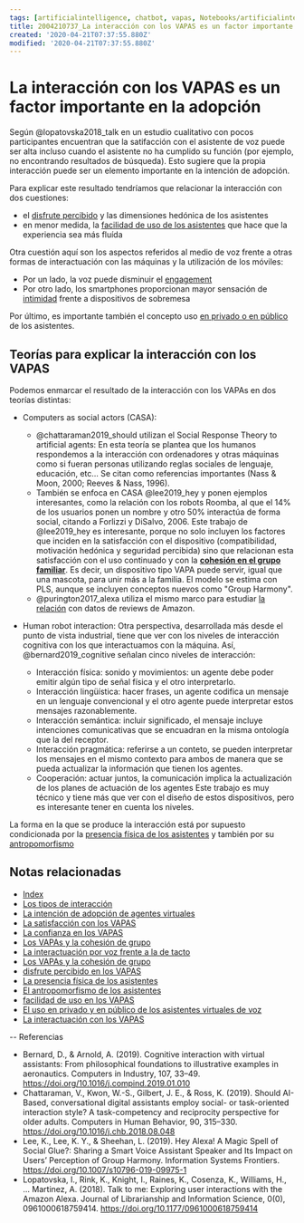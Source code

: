 ```yaml
---
tags: [artificialintelligence, chatbot, vapas, Notebooks/artificialintelligence, virtualagents, interaction]
title: 2004210737_La interacción con los VAPAS es un factor importante en la adopción 
created: '2020-04-21T07:37:55.880Z'
modified: '2020-04-21T07:37:55.880Z'
---
```


# La interacción con los VAPAS es un factor importante en la adopción 

Según @lopatovska2018_talk en un estudio cualitativo con pocos participantes encuentran que la satifacción con el asistente de voz puede ser alta incluso cuando el asistente no ha cumplido su función (por ejemplo, no encontrando resultados de búsqueda). Esto sugiere que la propia interacción puede ser un elemento importante en la intención de adopción.

Para explicar este resultado tendríamos que relacionar la interacción con dos cuestiones:

- el [disfrute percibido](2004060858_disfrute_percibido_agentes_virtuales.md) y las dimensiones hedónica de los asistentes
- en menor medida, la [facilidad de uso de los asistentes](2004060853_facilidad_uso_agentes_virtuales.md) que hace que la experiencia sea más fluída

Otra cuestión aquí son los aspectos referidos al medio de voz frente a otras formas de interactuación con las máquinas y la utilización de los móviles:

- Por un lado, la voz puede disminuir el [engagement](2004051647_effect_voice_interactions.md)
- Por otro lado, los smartphones proporcionan mayor sensación de [intimidad](2004170957_laprivacidadylosVAPAS.md) frente a dispositivos de sobremesa

Por último, es importante también el concepto uso [en privado o en público](2004070858_uso_privado_publico_asistentes.md) de los asistentes.

## Teorías para explicar la interacción con los VAPAS

Podemos enmarcar el resultado de la interacción con los VAPAs en dos teorías distintas:

- Computers as social actors (CASA): 
  - @chattaraman2019_should utilizan el Social Response Theory to artificial agents: En esta teoría se plantea que los humanos respondemos a la interacción con ordenadores y otras máquinas como si fueran personas utilizando reglas sociales de lenguaje, educación, etc... Se citan como referencias importantes (Nass & Moon, 2000; Reeves & Nass, 1996).
  - También se enfoca en CASA @lee2019_hey y ponen ejemplos interesantes, como la relación con los robots Roomba, al que el 14% de los usuarios ponen un nombre y otro 50% interactúa de forma social, citando a Forlizzi y DiSalvo, 2006. Este trabajo de  @lee2019_hey es interesante, porque no solo incluyen los factores que inciden en la satisfacción con el dispositivo (compatibilidad, motivación hedónica y seguridad percibida) sino que relacionan esta satisfacción con el uso continuado y con la [**cohesión en el grupo familiar**](2004251228_losvapas_cohesionan_grupos.md). Es decir, un dispositivo tipo VAPA puede servir, igual que una mascota, para unir más a la familia. El modelo se estima con PLS, aunque se incluyen conceptos nuevos como "Group Harmony". 
  - @purington2017_alexa utiliza el mismo marco para estudiar [la relación](2004160935_relacion_con_vapas.md) con datos de reviews de Amazon.

- Human robot interaction: Otra perspectiva, desarrollada más desde el punto de vista industrial, tiene que ver con los niveles de interacción cognitiva con los que interactuamos con la máquina. Así, @bernard2019_cognitive señalan cinco niveles de interacción:
  - Interacción física: sonido y movimientos: un agente debe poder emitir algún tipo de señal física y el otro interpretarlo.
  - Interacción lingüística: hacer frases, un agente codifica un mensaje en un lenguaje convencional y el otro agente puede interpretar estos mensajes razonablemente.
  - Interacción semántica: incluir significado, el mensaje incluye intenciones comunicativas que se encuadran en la misma ontología que la del receptor.
  - Interacción pragmática: referirse a un conteto, se pueden interpretar los mensajes en el mismo contexto para ambos de manera que se pueda actualizar la información que tienen los agentes.
  - Cooperación: actuar juntos, la comunicación implica la actualización de los planes de actuación de los agentes
  Este trabajo es muy técnico y tiene más que ver con el diseño de estos dispositivos, pero es interesante tener en cuenta los niveles.

La forma en la que se produce la interacción está por supuesto condicionada por la [presencia física de los asistentes](2004040921_cuerpo_presencia_fisica_asistentes_virtuales.md) y también por su [antropomorfismo](2004060734_antropomorfismo_vapas.md)

## Notas relacionadas

- [Index](_2003101705_index.md)
- [Los tipos de interacción](2004240955_tipos_interaccion_vapas.md)
- [La intención de adopción de agentes virtuales](2004060832_intencion_adopcion_agente_virtual.md)
- [La satisfacción con los VAPAS](2004240815_satisfaccion_vapas.md)
- [La confianza en los VAPAS](2004251054_laconfianzaenlosvapas.md)
- [Los VAPAs y la cohesión de grupo](2004251228_losvapas_cohesionan_grupos.md)
- [La interactuación por voz frente a la de tacto](2004051647_effect_voice_interactions.md)
- [Los VAPAs y la cohesión de grupo](2004251228_losvapas_cohesionan_grupos.md)
- [disfrute percibido en los VAPAS](2004060858_disfrute_percibido_agentes_virtuales.md)
- [La presencia física de los asistentes](2004040921_cuerpo_presencia_fisica_asistentes_virtuales.md)
- [El antropomorfismo de los asistentes](2004060734_antropomorfismo_vapas.md)
- [facilidad de uso en los VAPAS](2004060853_facilidad_uso_agentes_virtuales.md)
- [El uso en privado y en público de los asistentes virtuales de voz](2004070858_uso_privado_publico_asistentes.md)
- [La interactuación con los VAPAS](2004210737_lainteraccionconlosvapas.md)

--
Referencias

- Bernard, D., & Arnold, A. (2019). Cognitive interaction with virtual assistants: From philosophical foundations to illustrative examples in aeronautics. Computers in Industry, 107, 33–49. https://doi.org/10.1016/j.compind.2019.01.010
- Chattaraman, V., Kwon, W.-S., Gilbert, J. E., & Ross, K. (2019). Should AI-Based, conversational digital assistants employ social- or task-oriented interaction style? A task-competency and reciprocity perspective for older adults. Computers in Human Behavior, 90, 315–330. https://doi.org/10.1016/j.chb.2018.08.048
- Lee, K., Lee, K. Y., & Sheehan, L. (2019). Hey Alexa! A Magic Spell of Social Glue?: Sharing a Smart Voice Assistant Speaker and Its Impact on Users’ Perception of Group Harmony. Information Systems Frontiers. https://doi.org/10.1007/s10796-019-09975-1
- Lopatovska, I., Rink, K., Knight, I., Raines, K., Cosenza, K., Williams, H., … Martinez, A. (2018). Talk to me: Exploring user interactions with the Amazon Alexa. Journal of Librarianship and Information Science, 0(0), 0961000618759414. https://doi.org/10.1177/0961000618759414